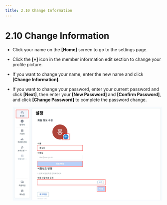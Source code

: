 ```yaml
---
title: 2.10 Change Information
---
```


# 2.10 Change Information

- Click your name on the **\[Home]** screen to go to the settings page.
- Click the **\[+]** icon in the member information edit section to change your profile picture.
- If you want to change your name, enter the new name and click **\[Change Information]**.
- If you want to change your password, enter your current password and click **\[Next]**, then enter your **\[New Password]** and **\[Confirm Password]**, and click **\[Change Password]** to complete the password change.

  ![](/img/teacher_2-10.jpg)
